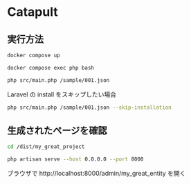 # Catapult

## 実行方法

```sh
docker compose up
```

```sh
docker compose exec php bash
```

```sh
php src/main.php /sample/001.json
```

Laravel の install をスキップしたい場合

```sh
php src/main.php /sample/001.json --skip-installation
```

## 生成されたページを確認

```sh
cd /dist/my_great_project
```

```sh
php artisan serve --host 0.0.0.0 --port 8000
```

ブラウザで http://localhost:8000/admin/my_great_entity を開く
